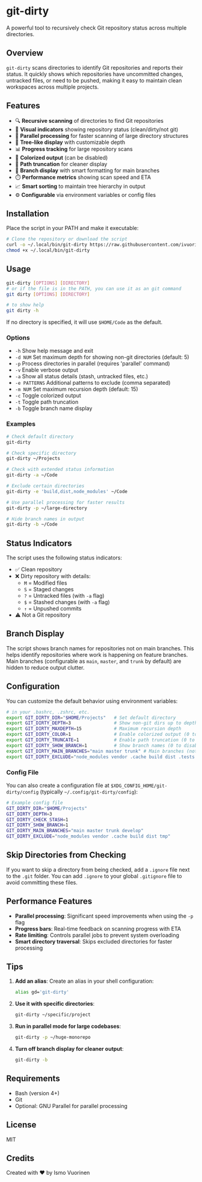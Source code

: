 # git-dirty

A powerful tool to recursively check Git repository status across multiple directories.

## Overview

`git-dirty` scans directories to identify Git repositories and reports their status.
It quickly shows which repositories have uncommitted changes, untracked files, or need
to be pushed, making it easy to maintain clean workspaces across multiple projects.

## Features

- 🔍 **Recursive scanning** of directories to find Git repositories
- 🚦 **Visual indicators** showing repository status (clean/dirty/not git)
- 🔄 **Parallel processing** for faster scanning of large directory structures
- 🌳 **Tree-like display** with customizable depth
- 📊 **Progress tracking** for large repository scans
- 🎨 **Colorized output** (can be disabled)
- 📏 **Path truncation** for cleaner display
- 🔀 **Branch display** with smart formatting for main branches
- ⏱️ **Performance metrics** showing scan speed and ETA
- 📈 **Smart sorting** to maintain tree hierarchy in output
- ⚙️ **Configurable** via environment variables or config files

## Installation

Place the script in your PATH and make it executable:

```bash
# Clone the repository or download the script
curl -o ~/.local/bin/git-dirty https://raw.githubusercontent.com/ivuorinen/dotfiles/main/local/bin/git-dirty
chmod +x ~/.local/bin/git-dirty
```

## Usage

```bash
git-dirty [OPTIONS] [DIRECTORY]
# or if the file is in the PATH, you can use it as an git command
git dirty [OPTIONS] [DIRECTORY]

# to show help
git dirty -h
```

If no directory is specified, it will use `$HOME/Code` as the default.

### Options

- `-h` Show help message and exit
- `-d NUM` Set maximum depth for showing non-git directories (default: 5)
- `-p` Process directories in parallel (requires 'parallel' command)
- `-v` Enable verbose output
- `-a` Show all status details (stash, untracked files, etc.)
- `-e PATTERNS` Additional patterns to exclude (comma separated)
- `-m NUM` Set maximum recursion depth (default: 15)
- `-c` Toggle colorized output
- `-t` Toggle path truncation
- `-b` Toggle branch name display

### Examples

```bash
# Check default directory
git-dirty

# Check specific directory
git-dirty ~/Projects

# Check with extended status information
git-dirty -a ~/Code

# Exclude certain directories
git-dirty -e 'build,dist,node_modules' ~/Code

# Use parallel processing for faster results
git-dirty -p ~/large-directory

# Hide branch names in output
git-dirty -b ~/Code
```

## Status Indicators

The script uses the following status indicators:

- ✅ Clean repository
- ❌ Dirty repository with details:
  - `M` = Modified files
  - `S` = Staged changes
  - `?` = Untracked files (with `-a` flag)
  - `$` = Stashed changes (with `-a` flag)
  - `↑` = Unpushed commits
- ⚠️ Not a Git repository

## Branch Display

The script shows branch names for repositories not on main branches. This helps identify
repositories where work is happening on feature branches. Main branches (configurable as
`main`, `master`, and `trunk` by default) are hidden to reduce output clutter.

## Configuration

You can customize the default behavior using environment variables:

```bash
# in your .bashrc, .zshrc, etc.
export GIT_DIRTY_DIR="$HOME/Projects"   # Set default directory
export GIT_DIRTY_DEPTH=3                # Show non-git dirs up to depth 3
export GIT_DIRTY_MAXDEPTH=15            # Maximum recursion depth
export GIT_DIRTY_COLOR=1                # Enable colorized output (0 to disable)
export GIT_DIRTY_TRUNCATE=1             # Enable path truncation (0 to disable)
export GIT_DIRTY_SHOW_BRANCH=1          # Show branch names (0 to disable)
export GIT_DIRTY_MAIN_BRANCHES="main master trunk" # Main branches (not shown in output)
export GIT_DIRTY_EXCLUDE="node_modules vendor .cache build dist .tests .test"  # Default excludes
```

### Config File

You can also create a configuration file at `$XDG_CONFIG_HOME/git-dirty/config`
(typically `~/.config/git-dirty/config`):

```bash
# Example config file
GIT_DIRTY_DIR="$HOME/Projects"
GIT_DIRTY_DEPTH=3
GIT_DIRTY_CHECK_STASH=1
GIT_DIRTY_SHOW_BRANCH=1
GIT_DIRTY_MAIN_BRANCHES="main master trunk develop"
GIT_DIRTY_EXCLUDE="node_modules vendor .cache build dist tmp"
```

## Skip Directories from Checking

If you want to skip a directory from being checked, add a `.ignore` file next to the `.git` folder.
You can add `.ignore` to your global `.gitignore` file to avoid committing these files.

## Performance Features

- **Parallel processing**: Significant speed improvements when using the `-p` flag
- **Progress bars**: Real-time feedback on scanning progress with ETA
- **Rate limiting**: Controls parallel jobs to prevent system overloading
- **Smart directory traversal**: Skips excluded directories for faster processing

## Tips

1. **Add an alias**: Create an alias in your shell configuration:

   ```bash
   alias gd='git-dirty'
   ```

2. **Use it with specific directories**:

   ```bash
   git-dirty ~/specific/project
   ```

3. **Run in parallel mode for large codebases**:

   ```bash
   git-dirty -p ~/huge-monorepo
   ```

4. **Turn off branch display for cleaner output**:

   ```bash
   git-dirty -b
   ```

## Requirements

- Bash (version 4+)
- Git
- Optional: GNU Parallel for parallel processing

## License

MIT

## Credits

Created with ❤️ by Ismo Vuorinen

<!-- vim: set ft=markdown cc=80 : -->

